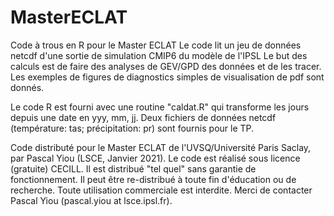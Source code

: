 # MasterECLAT
Code à trous en R pour le Master ECLAT
Le code lit un jeu de données netcdf d'une sortie de simulation CMIP6 du modèle de l'IPSL
Le but des calculs est de faire des analyses de GEV/GPD des données et de les tracer.
Les exemples de figures de diagnostics simples de visualisation de pdf sont donnés.

Le code R est fourni avec une routine "caldat.R" qui transforme les jours depuis une date en yyy, mm, jj.
Deux fichiers de données netcdf (température: tas; précipitation: pr) sont fournis pour le TP.

Code distributé pour le Master ECLAT de l'UVSQ/Université Paris Saclay, par Pascal Yiou (LSCE, Janvier 2021).
Le code est réalisé sous licence (gratuite) CECILL. Il est distribué "tel quel" sans garantie de fonctionnement. Il peut être re-distribué à toute fin d'éducation ou de recherche. Toute utilisation commerciale est interdite. Merci de contacter Pascal Yiou (pascal.yiou at lsce.ipsl.fr).
